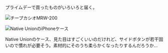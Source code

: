 プライムデーで買ったものがいろいろと届く。

![チープカシオMRW-200](https://photos.old.apkas.net/medium/202407/20240719-095302.webp)

![Native UnionのiPhoneケース](https://photos.old.apkas.net/medium/202407/20240719-095349.webp)

Native Unionのケース、見た目はすごくいいのだけれど、サイドボタンが若干固いので慣れが必要そう。素材的にそのうち柔らかくなったりするんだろうか...

